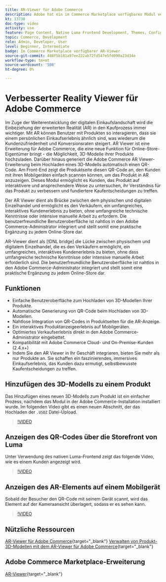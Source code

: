 ```yaml
---
title: AR-Viewer für Adobe Commerce
description: Adobe hat ein im Commerce Marketplace verfügbares Modul veröffentlicht, um die Anzeige der erweiterten Realität zu unterstützen.
kt: 13738
doc-type: video
activity: use
feature: Page Content, Native Luma Frontend Development, Themes, Configuration
topic: Commerce, Development
role: Admin, Developer, User
level: Beginner, Intermediate
badge: Im Commerce Marketplace verfügbarer AR-Viewer
source-git-commit: 488f5b181a97ee222ab72fd547e5fd090a23d34e
workflow-type: tm+mt
source-wordcount: '508'
ht-degree: 0%

---
```



# Verbesserter Reality Viewer für Adobe Commerce

Im Zuge der Weiterentwicklung der digitalen Einkaufslandschaft wird die Einbeziehung der erweiterten Realität (AR) in den Kaufprozess immer wichtiger. Mit AR können Benutzer mit Produkten so interagieren, dass sie einem persönlichen Einkaufserlebnis ähnlich sind, was wiederum die Kundenzufriedenheit und Konversionsraten steigert.
AR Viewer ist eine Erweiterung für Adobe Commerce, die eine neue Funktion für Online-Store-Eigentümer bringt - die Möglichkeit, 3D-Modelle ihrer Produkte hochzuladen. Darüber hinaus generiert die Adobe Commerce AR Viewer-Erweiterung beim Hochladen eines 3D-Modells automatisch einen QR-Code. Am Front-End zeigt die Produktseite diesen QR-Code an, den Kunden mit ihren Mobilgeräten einfach scannen können, um das Produkt in AR anzuzeigen. Dieses Modul ermöglicht es Kunden, das Produkt auf interaktivere und ansprechendere Weise zu untersuchen, ihr Verständnis für das Produkt zu verbessern und fundiertere Kaufentscheidungen zu treffen.

Der AR Viewer dient als Brücke zwischen dem physischen und digitalen Einzelhandel und ermöglicht es den Verkäufern, ein umfangreiches, interaktives Kundenerlebnis zu bieten, ohne umfangreiche technische Kenntnisse oder intensive manuelle Arbeit zu erfordern. Die benutzerfreundliche Benutzeroberfläche ist nahtlos in den Adobe Commerce-Administrator integriert und stellt somit eine praktische Ergänzung zu jedem Online-Store dar.

AR-Viewer dient als [!DNL bridge] die Lücke zwischen physischem und digitalem Einzelhandel, die es den Verkäufern ermöglicht, ein umfangreiches, interaktives Kundenerlebnis zu bieten, ohne dass umfangreiche technische Kenntnisse oder intensive manuelle Arbeit erforderlich sind. Die benutzerfreundliche Benutzeroberfläche ist nahtlos in den Adobe Commerce-Administrator integriert und stellt somit eine praktische Ergänzung zu jedem Online-Store dar.

## Funktionen

- Einfache Benutzeroberfläche zum Hochladen von 3D-Modellen Ihrer Produkte.
- Automatische Generierung von QR-Code beim Hochladen von 3D-Modellen.
- Nahtlose Integration von QR-Codes in Produktseiten für die AR-Anzeige.
- Ein interaktives Produktanzeigeerlebnis auf Mobilgeräten.
- Optimiertes Verkaufserlebnis direkt in den Adobe Commerce-Administrator eingebettet.
- Kompatibilität mit Adobe Commerce Cloud- und On-Premise-Kunden (2.4.x+)
- Indem Sie den AR Viewer in Ihr Geschäft integrieren, bieten Sie mehr als nur Produkte an. Sie schaffen ein faszinierendes, immersives Einkaufserlebnis, das Kunden dazu ermutigt, selbstbewusste Kaufentscheidungen zu treffen.

## Hinzufügen des 3D-Modells zu einem Produkt

Das Hinzufügen eines neuen 3D-Modells zum Produkt ist ein einfacher Prozess, nachdem das Modul in der Adobe Commerce-Installation installiert wurde.
Im folgenden Video gibt es einen neuen Abschnitt, der das Hochladen der `.USDZ` Datei-Upload.

>[!VIDEO](https://video.tv.adobe.com/v/3422370?learn=on)

## Anzeigen des QR-Codes über die Storefront von Luma

Unter Verwendung des nativen Luma-Frontend zeigt das folgende Video, wie es einem Kunden angezeigt wird.

>[!VIDEO](https://video.tv.adobe.com/v/3422371?learn=on)

## Anzeigen des AR-Elements auf einem Mobilgerät

Sobald der Besucher den QR-Code mit seinem Gerät scannt, wird das Element auf der Kameraansicht überlagert, sodass er es sehen kann.

>[!VIDEO](https://video.tv.adobe.com/v/3422372?learn=on)

## Nützliche Ressourcen

[AR-Viewer für Adobe Commerce](https://experienceleague.adobe.com/docs/commerce-admin/catalog/products/digital-assets/product-3d-model/ar-viewer-overview.html){target="_blank"}
[Verwalten von Produkt-3D-Modellen mit dem AR-Viewer für Adobe Commerce](https://experienceleague.adobe.com/docs/commerce-admin/catalog/products/digital-assets/product-3d-model/ar-viewer-setup.html){target="_blank"}

## Adobe Commerce Marketplace-Erweiterung

[AR-Viewer](https://commercemarketplace.adobe.com/magento-module-arviewer.html){target="_blank"}

